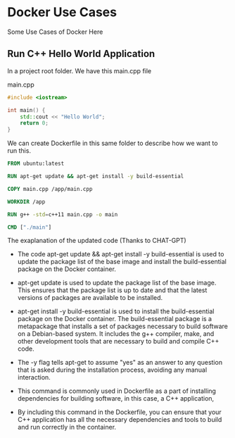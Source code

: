 # Docker Use Cases

Some Use Cases of Docker Here

## Run C++ Hello World Application

In a project root folder. We have this main.cpp file

main.cpp
```cpp
#include <iostream>

int main() {
    std::cout << "Hello World";
    return 0;
}
```

We can create Dockerfile in this same folder to describe how we want to run this.

```dockerfile
FROM ubuntu:latest

RUN apt-get update && apt-get install -y build-essential

COPY main.cpp /app/main.cpp

WORKDIR /app

RUN g++ -std=c++11 main.cpp -o main

CMD ["./main"]
```

The exaplanation of the updated code (Thanks to CHAT-GPT)

- The code apt-get update && apt-get install -y build-essential is used to update the package list of the base image and install the build-essential package on the Docker container.

- apt-get update is used to update the package list of the base image. This ensures that the package list is up to date and that the latest versions of packages are available to be installed.

- apt-get install -y build-essential is used to install the build-essential package on the Docker container. The build-essential package is a metapackage that installs a set of packages necessary to build software on a Debian-based system. It includes the g++ compiler, make, and other development tools that are necessary to build and compile C++ code.

- The -y flag tells apt-get to assume "yes" as an answer to any question that is asked during the installation process, avoiding any manual interaction.

- This command is commonly used in Dockerfile as a part of installing dependencies for building software, in this case, a C++ application,

- By including this command in the Dockerfile, you can ensure that your C++ application has all the necessary dependencies and tools to build and run correctly in the container.
